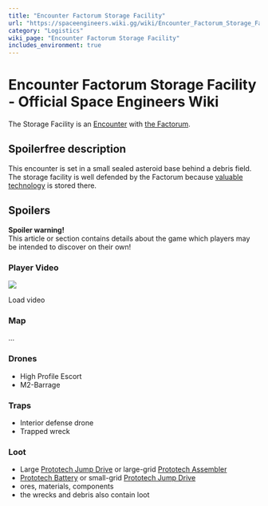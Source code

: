 ```yaml
---
title: "Encounter Factorum Storage Facility"
url: "https://spaceengineers.wiki.gg/wiki/Encounter_Factorum_Storage_Facility"
category: "Logistics"
wiki_page: "Encounter Factorum Storage Facility"
includes_environment: true
---
```


# Encounter Factorum Storage Facility - Official Space Engineers Wiki

The Storage Facility is an [Encounter](https://spaceengineers.wiki.gg/wiki/Global_Encounters "Global Encounters") with [the Factorum](https://spaceengineers.wiki.gg/wiki/The_Factorum "The Factorum").

## Spoilerfree description

This encounter is set in a small sealed asteroid base behind a debris field. The storage facility is well defended by the Factorum because [valuable technology](https://spaceengineers.wiki.gg/wiki/Prototech "Prototech") is stored there.

## Spoilers

**Spoiler warning!**  
This article or section contains details about the game which players may be intended to discover on their own!

### Player Video

![](https://i.ytimg.com/vi/TZAUkTjq1GY/hqdefault.jpg)

Load video

### Map

...

### Drones

*   High Profile Escort
*   M2-Barrage

### Traps

*   Interior defense drone
*   Trapped wreck

### Loot

*   Large [Prototech Jump Drive](https://spaceengineers.wiki.gg/wiki/Prototech_Jump_Drive "Prototech Jump Drive") or large-grid [Prototech Assembler](https://spaceengineers.wiki.gg/wiki/Prototech_Assembler "Prototech Assembler")
*   [Prototech Battery](https://spaceengineers.wiki.gg/wiki/Prototech_Battery "Prototech Battery") or small-grid [Prototech Jump Drive](https://spaceengineers.wiki.gg/wiki/Prototech_Jump_Drive "Prototech Jump Drive")
*   ores, materials, components
*   the wrecks and debris also contain loot